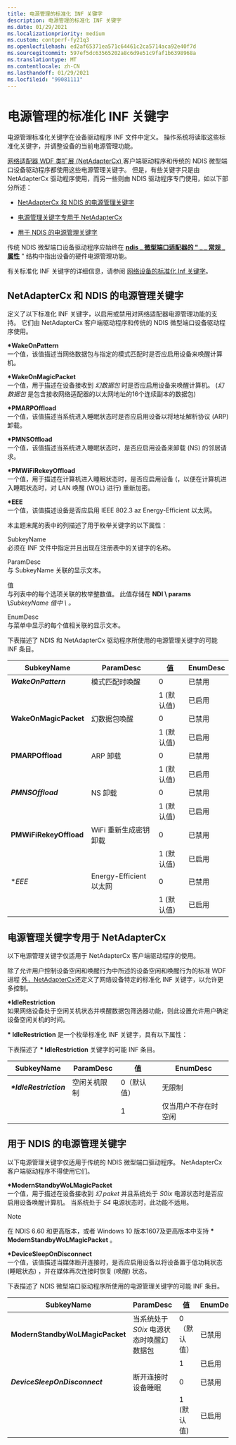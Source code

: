 ```yaml
---
title: 电源管理的标准化 INF 关键字
description: 电源管理的标准化 INF 关键字
ms.date: 01/29/2021
ms.localizationpriority: medium
ms.custom: contperf-fy21q3
ms.openlocfilehash: ed2af65371ea571c64461c2ca5714aca92e40f7d
ms.sourcegitcommit: 597ef5dc63565202a8c6d9e51c9faf1b6398968a
ms.translationtype: MT
ms.contentlocale: zh-CN
ms.lasthandoff: 01/29/2021
ms.locfileid: "99081111"
---
```

# <a name="standardized-inf-keywords-for-power-management"></a>电源管理的标准化 INF 关键字

电源管理标准化关键字在设备驱动程序 INF 文件中定义。 操作系统将读取这些标准化关键字，并调整设备的当前电源管理功能。 

[网络适配器 WDF 类扩展 (NetAdapterCx) ](../netcx/index.md)客户端驱动程序和传统的 NDIS 微型端口设备驱动程序都使用这些电源管理关键字。 但是，有些关键字只是由 NetAdapterCx 驱动程序使用，而另一些则由 NDIS 驱动程序专门使用，如以下部分所述：

* [NetAdapterCx 和 NDIS 的电源管理关键字](#power-management-keywords-for-netadaptercx-and-ndis)

* [电源管理关键字专用于 NetAdapterCx](#power-management-keywords-exclusive-to-netadaptercx)

* [用于 NDIS 的电源管理关键字](#power-management-keywords-exclusive-to-ndis)

传统 NDIS 微型端口设备驱动程序应始终在 [**ndis \_ 微型端口适配器的 " \_ \_ 常规 \_ 属性**](/windows-hardware/drivers/ddi/ndis/ns-ndis-_ndis_miniport_adapter_general_attributes) " 结构中指出设备的硬件电源管理功能。

 

有关标准化 INF 关键字的详细信息，请参阅 [网络设备的标准化 Inf 关键字](standardized-inf-keywords-for-network-devices.md)。

## <a name="power-management-keywords-for-netadaptercx-and-ndis"></a>NetAdapterCx 和 NDIS 的电源管理关键字

定义了以下标准化 INF 关键字，以启用或禁用对网络适配器电源管理功能的支持。 它们由 NetAdapterCx 客户端驱动程序和传统的 NDIS 微型端口设备驱动程序使用。

<a href="" id="-wakeonpattern"></a>**\*WakeOnPattern**  
一个值，该值描述当网络数据包与指定的模式匹配时是否应启用设备来唤醒计算机。

<a href="" id="-wakeonmagicpacket"></a>**\*WakeOnMagicPacket**  
一个值，用于描述在设备接收到 *幻数据包* 时是否应启用设备来唤醒计算机。  (*幻数据包* 是包含接收网络适配器的以太网地址的16个连续副本的数据包) 

<a href="" id="-pmarpoffload"></a>**\*PMARPOffload**  
一个值，该值描述当系统进入睡眠状态时是否应启用设备以将地址解析协议 (ARP) 卸载。

<a href="" id="-pmnsoffload"></a>**\*PMNSOffload**  
一个值，该值描述当系统进入睡眠状态时，是否应启用设备来卸载 (NS) 的邻居请求。

<a href="" id="-pmwifirekeyoffload"></a>**\*PMWiFiRekeyOffload**  
一个值，用于描述在计算机进入睡眠状态时，是否应启用设备 (，以便在计算机进入睡眠状态时，对 LAN 唤醒 (WOL) 进行) 重新加密。

<a href="" id="-eee"></a>**\*EEE**  
一个值，该值描述设备是否应启用 IEEE 802.3 az Energy-Efficient 以太网。

本主题末尾的表中的列描述了用于枚举关键字的以下属性：

<a href="" id="subkeyname"></a>SubkeyName  
必须在 INF 文件中指定并且出现在注册表中的关键字的名称。

<a href="" id="paramdesc"></a>ParamDesc  
与 SubkeyName 关联的显示文本。

<a href="" id="value"></a>值  
与列表中的每个选项关联的枚举整数值。 此值存储在 **NDI \\ params \\**<em>SubkeyName 值中 \\ 。</em>

<a href="" id="enumdesc"></a>EnumDesc  
与菜单中显示的每个值相关联的显示文本。

下表描述了 NDIS 和 NetAdapterCx 驱动程序所使用的电源管理关键字的可能 INF 条目。


|SubkeyName|ParamDesc|值|EnumDesc|
|--- |--- |--- |--- |
|**_WakeOnPattern_**|模式匹配时唤醒|0|已禁用|
|||1 (默认值) |已启用|
|**WakeOnMagicPacket**|幻数据包唤醒|0|已禁用|
|||1 (默认值) |已启用|
|**PMARPOffload**|ARP 卸载|0|已禁用|
|||1 (默认值) |已启用|
|**_PMNSOffload_**|NS 卸载|0|已禁用|
|||1 (默认值) |已启用|
|**PMWiFiRekeyOffload**|WiFi 重新生成密钥卸载|0|已禁用|
|||1 (默认值) |已启用|
|**_EEE_*|Energy-Efficient 以太网|0|已禁用|
|||1 (默认值) |已启用|

## <a name="power-management-keywords-exclusive-to-netadaptercx"></a>电源管理关键字专用于 NetAdapterCx

以下电源管理关键字仅适用于 NetAdapterCx 客户端驱动程序的使用。 

除了允许用户控制设备空闲和唤醒行为中所述的设备空闲和唤醒行为的标准 WDF 进程 [外，NetAdapterCx](../wdf/user-control-of-device-idle-and-wake-behavior.md)还定义了网络设备特定的标准化 INF 关键字，以允许更多控制。

**\*IdleRestriction**  
如果网络设备处于空闲关机状态并唤醒数据包筛选器功能，则此设置允许用户确定设备空闲关机的时间。

**\* IdleRestriction** 是一个枚举标准化 INF 关键字，具有以下属性：

下表描述了 **\* IdleRestriction** 关键字的可能 INF 条目。

|SubkeyName|ParamDesc|值|EnumDesc|
|--- |--- |--- |--- |
|**_*IdleRestriction_**|空闲关机限制|0（默认值）|无限制|
|||1|仅当用户不存在时空闲|


## <a name="power-management-keywords-exclusive-to-ndis"></a>用于 NDIS 的电源管理关键字

以下电源管理关键字仅适用于传统的 NDIS 微型端口驱动程序。 NetAdapterCx 客户端驱动程序不得使用它们。

<a href="" id="-modernstandbywolmagicpacket"></a>**\*ModernStandbyWoLMagicPacket**  
一个值，用于描述在设备接收到 *幻 paket* 并且系统处于 *S0ix* 电源状态时是否应启用设备唤醒计算机。 当系统处于 *S4* 电源状态时，此功能不适用。

> [!NOTE]
> 在 NDIS 6.60 和更高版本，或者 Windows 10 版本1607及更高版本中支持 **\* ModernStandbyWoLMagicPacket** 。 

<a href="" id="-devicesleepondisconnect"></a>**\*DeviceSleepOnDisconnect**  
一个值，该值描述当媒体断开连接时，是否应启用设备以将设备置于低功耗状态 (睡眠状态) ，并在媒体再次连接时恢复 (唤醒) 状态。

下表描述了 NDIS 微型端口驱动程序所使用的电源管理关键字的可能 INF 条目。

|SubkeyName|ParamDesc|值|EnumDesc|
|--- |--- |--- |--- |
|**ModernStandbyWoLMagicPacket**|当系统处于 _S0ix_ 电源状态时唤醒幻数据包|0（默认值）|已禁用|
|||1|已启用|
|**_DeviceSleepOnDisconnect_**|断开连接时设备睡眠|0|已禁用|
|||1 (默认值) |已启用|
 

